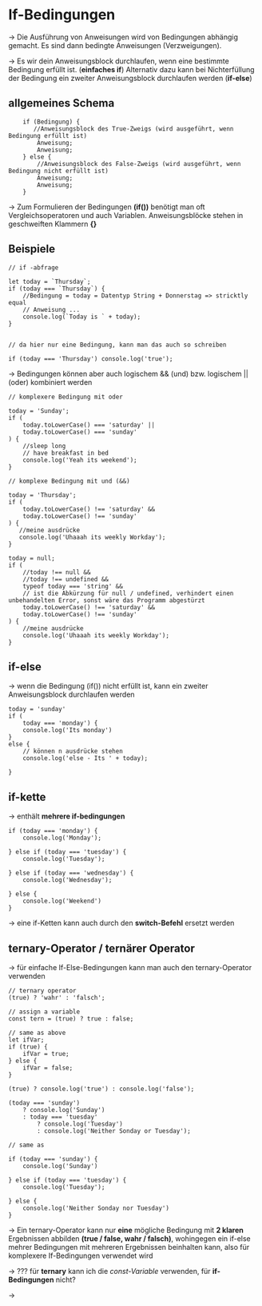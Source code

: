 # If-Bedingungen

-> Die Ausführung von Anweisungen wird von Bedingungen abhängig gemacht. Es sind dann bedingte Anweisungen (Verzweigungen). 

-> Es wir dein Anweisungsblock durchlaufen, wenn eine bestimmte Bedingung erfüllt ist. (**einfaches if**) Alternativ dazu kann bei Nichterfüllung der Bedingung ein zweiter Anweisungsblock durchlaufen werden (**if-else**)

## allgemeines Schema

        if (Bedingung) {
           //Anweisungsblock des True-Zweigs (wird ausgeführt, wenn Bedingung erfüllt ist)
            Anweisung;
            Anweisung;
        } else {
            //Anweisungsblock des False-Zweigs (wird ausgeführt, wenn Bedingung nicht erfüllt ist)
            Anweisung;
            Anweisung;
        }

-> Zum Formulieren der Bedingungen **(if())** benötigt man oft Vergleichsoperatoren und auch Variablen. Anweisungsblöcke stehen in geschweiften Klammern **{}**

## Beispiele

    // if -abfrage

    let today = `Thursday`;
    if (today === `Thursday`) {
        //Bedingung = today = Datentyp String + Donnerstag => stricktly equal
        // Anweisung ...
        console.log(`Today is ` + today);
    }


    // da hier nur eine Bedingung, kann man das auch so schreiben

    if (today === 'Thursday') console.log('true');

-> Bedingungen können aber auch logischem && (und) bzw. logischem || (oder) kombiniert werden

    // komplexere Bedingung mit oder

    today = 'Sunday';
    if (
        today.toLowerCase() === 'saturday' ||
        today.toLowerCase() === 'sunday'
    ) {
        //sleep long
        // have breakfast in bed
        console.log('Yeah its weekend');
    }

    // komplexe Bedingung mit und (&&)

    today = 'Thursday';
    if (
        today.toLowerCase() !== 'saturday' &&
        today.toLowerCase() !== 'sunday'
    ) {
       //meine ausdrücke
       console.log('Uhaaah its weekly Workday');
    }

    today = null;
    if (
        //today !== null &&
        //today !== undefined &&
        typeof today === 'string' &&
        // ist die Abkürzung für null / undefined, verhindert einen unbehandelten Error, sonst wäre das Programm abgestürzt
        today.toLowerCase() !== 'saturday' &&
        today.toLowerCase() !== 'sunday'
    ) {
        //meine ausdrücke
        console.log('Uhaaah its weekly Workday');
    }

## if-else 

-> wenn die Bedingung (if()) nicht erfüllt ist, kann ein zweiter Anweisungsblock durchlaufen werden

    today = 'sunday'
    if (
        today === 'monday') {
        console.log('Its monday')
    }
    else {
        // können n ausdrücke stehen
        console.log('else - Its ' + today);

    }

## if-kette

-> enthält **mehrere if-bedingungen**

    if (today === 'monday') {
        console.log('Monday');

    } else if (today === 'tuesday') {
        console.log('Tuesday');

    } else if (today === 'wednesday') {
        console.log('Wednesday');

    } else {
        console.log('Weekend')
    }

-> eine if-Ketten kann auch durch den **switch-Befehl** ersetzt werden

## ternary-Operator / ternärer Operator

<a href="#ivt"></a>

-> für einfache If-Else-Bedingungen kann man auch den ternary-Operator verwenden

    // ternary operator
    (true) ? 'wahr' : 'falsch';

    // assign a variable
    const tern = (true) ? true : false;

    // same as above
    let ifVar;
    if (true) {
        ifVar = true;
    } else {
        ifVar = false;
    }

    (true) ? console.log('true') : console.log('false');

    (today === 'sunday')
        ? console.log('Sunday')
        : today === 'tuesday'
            ? console.log('Tuesday')
            : console.log('Neither Sonday or Tuesday');

    // same as

    if (today === 'sunday') {
        console.log('Sunday')

    } else if (today === 'tuesday') {
        console.log('Tuesday');

    } else {
        console.log('Neither Sonday nor Tuesday')
    }

-> Ein ternary-Operator kann nur **eine** mögliche Bedingung mit **2 klaren** Ergebnissen abbilden **(true / false, wahr / falsch)**, wohingegen ein if-else mehrer Bedingungen mit mehreren Ergebnissen beinhalten kann, also für komplexere If-Bedingungen verwendet wird

-> ??? für **ternary** kann ich die *const-Variable* verwenden, für **if-Bedingungen** nicht?

-> 